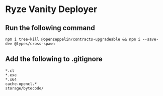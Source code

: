 # Ryze Vanity Deployer

## Run the following command
```npm i tree-kill @openzeppelin/contracts-upgradeable && npm i --save-dev @types/cross-spawn```

## Add the following to .gitignore
```
*.cl
*.exe
*.x64
cache-opencl.*
storage/bytecode/
```
